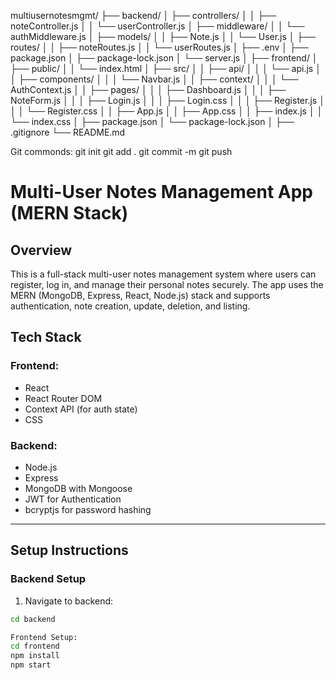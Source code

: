 multiusernotesmgmt/
├── backend/
│   ├── controllers/
│   │   ├── noteController.js
│   │   └── userController.js
│   ├── middleware/
│   │   └── authMiddleware.js
│   ├── models/
│   │   ├── Note.js
│   │   └── User.js
│   ├── routes/
│   │   ├── noteRoutes.js
│   │   └── userRoutes.js
│   ├── .env
│   ├── package.json
│   ├── package-lock.json
│   └── server.js
│
├── frontend/
│   ├── public/
│   │   └── index.html
│   ├── src/
│   │   ├── api/
│   │   │   └── api.js
│   │   ├── components/
│   │   │   └── Navbar.js
│   │   ├── context/
│   │   │   └── AuthContext.js
│   │   ├── pages/
│   │   │   ├── Dashboard.js
│   │   │   ├── NoteForm.js
│   │   │   ├── Login.js
│   │   │   ├── Login.css
│   │   │   ├── Register.js
│   │   │   └── Register.css
│   │   ├── App.js
│   │   ├── App.css
│   │   ├── index.js
│   │   └── index.css
│   ├── package.json
│   └── package-lock.json
│
├── .gitignore
└── README.md

Git commonds:
git init
git add .
git commit -m
git push 

# Multi-User Notes Management App (MERN Stack)

## Overview
This is a full-stack multi-user notes management system where users can register, log in, and manage their personal notes securely. The app uses the MERN (MongoDB, Express, React, Node.js) stack and supports authentication, note creation, update, deletion, and listing.

## Tech Stack

### Frontend:
- React
- React Router DOM
- Context API (for auth state)
- CSS

### Backend:
- Node.js
- Express
- MongoDB with Mongoose
- JWT for Authentication
- bcryptjs for password hashing

---

## Setup Instructions

### Backend Setup

1. Navigate to backend:
```bash
cd backend

Frontend Setup:
cd frontend
npm install
npm start

